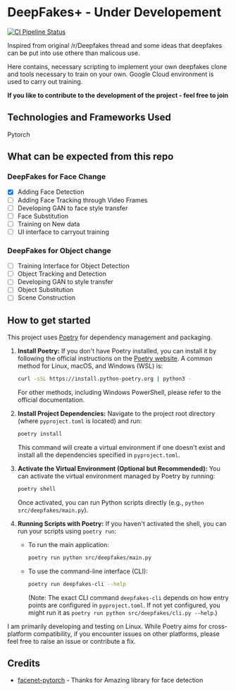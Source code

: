 # DeepFakes+ - Under Developement

[![CI Pipeline Status](https://github.com/arcslash/deepfakes/actions/workflows/ci.yml/badge.svg)](https://github.com/arcslash/deepfakes/actions)

Inspired from original /r/Deepfakes thread and some ideas that deepfakes can be put into use othere than malicous use.


Here contains, necessary scripting to implement your own deepfakes clone and tools necessary to train on your own.
Google Cloud environment is used to carry out training.

**If you like to contribute to the development of the project - feel free to join**

## Technologies and Frameworks Used
Pytorch


## What can be expected from this repo

### DeepFakes for Face Change
- [x] Adding Face Detection
- [ ] Adding Face Tracking through Video Frames
- [ ] Developing GAN to face style transfer
- [ ] Face Substitution
- [ ] Training on New data
- [ ] UI interface to carryout training

### DeepFakes for Object change
- [ ] Training Interface for Object Detection
- [ ] Object Tracking and Detection
- [ ] Developing GAN to style transfer
- [ ] Object Substitution
- [ ] Scene Construction

## How to get started

This project uses [Poetry](https://python-poetry.org/) for dependency management and packaging.

1.  **Install Poetry:**
    If you don't have Poetry installed, you can install it by following the official instructions on the [Poetry website](https://python-poetry.org/docs/#installation).
    A common method for Linux, macOS, and Windows (WSL) is:
    ```bash
    curl -sSL https://install.python-poetry.org | python3 -
    ```
    For other methods, including Windows PowerShell, please refer to the official documentation.

2.  **Install Project Dependencies:**
    Navigate to the project root directory (where `pyproject.toml` is located) and run:
    ```bash
    poetry install
    ```
    This command will create a virtual environment if one doesn't exist and install all the dependencies specified in `pyproject.toml`.

3.  **Activate the Virtual Environment (Optional but Recommended):**
    You can activate the virtual environment managed by Poetry by running:
    ```bash
    poetry shell
    ```
    Once activated, you can run Python scripts directly (e.g., `python src/deepfakes/main.py`).

4.  **Running Scripts with Poetry:**
    If you haven't activated the shell, you can run your scripts using `poetry run`:
    *   To run the main application:
        ```bash
        poetry run python src/deepfakes/main.py
        ```
    *   To use the command-line interface (CLI):
        ```bash
        poetry run deepfakes-cli --help
        ```
        (Note: The exact CLI command `deepfakes-cli` depends on how entry points are configured in `pyproject.toml`. If not yet configured, you might run it as `poetry run python src/deepfakes/cli.py --help`.)

I am primarily developing and testing on Linux. While Poetry aims for cross-platform compatibility, if you encounter issues on other platforms, please feel free to raise an issue or contribute a fix.

## Credits

* [facenet-pytorch](https://github.com/timesler/facenet-pytorch) - Thanks for Amazing library for face detection
